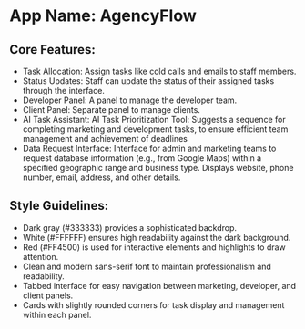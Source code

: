 # **App Name**: AgencyFlow

## Core Features:

- Task Allocation: Assign tasks like cold calls and emails to staff members.
- Status Updates: Staff can update the status of their assigned tasks through the interface.
- Developer Panel: A panel to manage the developer team.
- Client Panel: Separate panel to manage clients.
- AI Task Assistant: AI Task Prioritization Tool: Suggests a sequence for completing marketing and development tasks, to ensure efficient team management and achievement of deadlines
- Data Request Interface: Interface for admin and marketing teams to request database information (e.g., from Google Maps) within a specified geographic range and business type. Displays website, phone number, email, address, and other details.

## Style Guidelines:

- Dark gray (#333333) provides a sophisticated backdrop.
- White (#FFFFFF) ensures high readability against the dark background.
- Red (#FF4500) is used for interactive elements and highlights to draw attention.
- Clean and modern sans-serif font to maintain professionalism and readability.
- Tabbed interface for easy navigation between marketing, developer, and client panels.
- Cards with slightly rounded corners for task display and management within each panel.